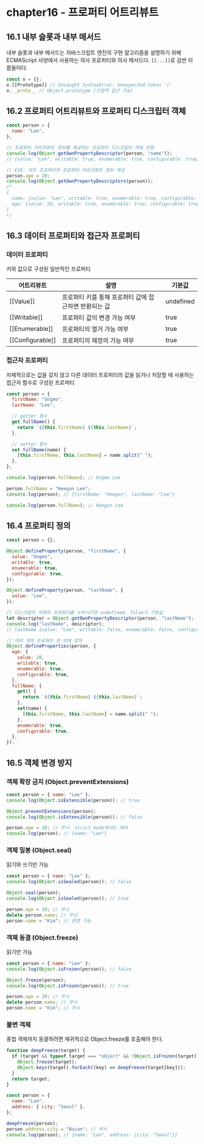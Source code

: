 # chapter16 - 프로퍼티 어트리뷰트

## 16.1 내부 슬롯과 내부 메서드

내부 슬롯과 내부 메서드는 자바스크립트 엔진의 구현 알고리즘을 설명하기 위해 ECMAScript 사양에서 사용하는 의사 프로퍼티와 의사 메서드다. `[[...]]`로 감싼 이름들이다.

```javascript
const o = {};
o.[[Prototype]] // Uncaught SyntaxError: Unexpected token '['
o.__proto__ // Object.prototype (간접적 접근 가능)
```

## 16.2 프로퍼티 어트리뷰트와 프로퍼티 디스크립터 객체

```javascript
const person = {
  name: "Lee",
};

// 프로퍼티 어트리뷰트 정보를 제공하는 프로퍼티 디스크립터 객체 반환
console.log(Object.getOwnPropertyDescriptor(person, "name"));
// {value: "Lee", writable: true, enumerable: true, configurable: true}

// ES8: 모든 프로퍼티의 프로퍼티 어트리뷰트 정보 제공
person.age = 20;
console.log(Object.getOwnPropertyDescriptors(person));
/*
{
  name: {value: "Lee", writable: true, enumerable: true, configurable: true},
  age: {value: 20, writable: true, enumerable: true, configurable: true}
}
*/
```

## 16.3 데이터 프로퍼티와 접근자 프로퍼티

### 데이터 프로퍼티

키와 값으로 구성된 일반적인 프로퍼티

| 어트리뷰트       | 설명                                                  | 기본값    |
| ---------------- | ----------------------------------------------------- | --------- |
| [[Value]]        | 프로퍼티 키를 통해 프로퍼티 값에 접근하면 반환되는 값 | undefined |
| [[Writable]]     | 프로퍼티 값의 변경 가능 여부                          | true      |
| [[Enumerable]]   | 프로퍼티의 열거 가능 여부                             | true      |
| [[Configurable]] | 프로퍼티의 재정의 가능 여부                           | true      |

### 접근자 프로퍼티

자체적으로는 값을 갖지 않고 다른 데이터 프로퍼티의 값을 읽거나 저장할 때 사용하는 접근자 함수로 구성된 프로퍼티

```javascript
const person = {
  firstName: "Ungmo",
  lastName: "Lee",

  // getter 함수
  get fullName() {
    return `${this.firstName} ${this.lastName}`;
  },

  // setter 함수
  set fullName(name) {
    [this.firstName, this.lastName] = name.split(" ");
  },
};

console.log(person.fullName); // Ungmo Lee

person.fullName = "Heegun Lee";
console.log(person); // {firstName: "Heegun", lastName: "Lee"}

console.log(person.fullName); // Heegun Lee
```

## 16.4 프로퍼티 정의

```javascript
const person = {};

Object.defineProperty(person, "firstName", {
  value: "Ungmo",
  writable: true,
  enumerable: true,
  configurable: true,
});

Object.defineProperty(person, "lastName", {
  value: "Lee",
});

// 디스크립터 객체의 프로퍼티를 누락시키면 undefined, false가 기본값
let descriptor = Object.getOwnPropertyDescriptor(person, "lastName");
console.log("lastName", descriptor);
// lastName {value: "Lee", writable: false, enumerable: false, configurable: false}

// 여러 개의 프로퍼티 한 번에 정의
Object.defineProperties(person, {
  age: {
    value: 20,
    writable: true,
    enumerable: true,
    configurable: true,
  },
  fullName: {
    get() {
      return `${this.firstName} ${this.lastName}`;
    },
    set(name) {
      [this.firstName, this.lastName] = name.split(" ");
    },
    enumerable: true,
    configurable: true,
  },
});
```

## 16.5 객체 변경 방지

### 객체 확장 금지 (Object.preventExtensions)

```javascript
const person = { name: "Lee" };
console.log(Object.isExtensible(person)); // true

Object.preventExtensions(person);
console.log(Object.isExtensible(person)); // false

person.age = 20; // 무시. strict mode에서는 에러
console.log(person); // {name: "Lee"}
```

### 객체 밀봉 (Object.seal)

읽기와 쓰기만 가능

```javascript
const person = { name: "Lee" };
console.log(Object.isSealed(person)); // false

Object.seal(person);
console.log(Object.isSealed(person)); // true

person.age = 20; // 무시
delete person.name; // 무시
person.name = "Kim"; // 변경 가능
```

### 객체 동결 (Object.freeze)

읽기만 가능

```javascript
const person = { name: "Lee" };
console.log(Object.isFrozen(person)); // false

Object.freeze(person);
console.log(Object.isFrozen(person)); // true

person.age = 20; // 무시
delete person.name; // 무시
person.name = "Kim"; // 무시
```

### 불변 객체

중첩 객체까지 동결하려면 재귀적으로 Object.freeze를 호출해야 한다.

```javascript
function deepFreeze(target) {
  if (target && typeof target === "object" && !Object.isFrozen(target)) {
    Object.freeze(target);
    Object.keys(target).forEach((key) => deepFreeze(target[key]));
  }
  return target;
}

const person = {
  name: "Lee",
  address: { city: "Seoul" },
};

deepFreeze(person);
person.address.city = "Busan"; // 무시
console.log(person); // {name: "Lee", address: {city: "Seoul"}}
```
